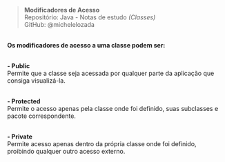 > **Modificadores de Acesso**     
> Repositório: Java - Notas de estudo *(Classes)*  
> GitHub: @michelelozada
&nbsp;
     
&nbsp;  
**Os modificadores de acesso a uma classe podem ser:**  
&nbsp;     

**- Public**       
 Permite que a classe seja acessada por qualquer parte da aplicação que consiga visualizá-la.  
&nbsp;     

**- Protected**       
Permite o acesso apenas pela classe onde foi definido, suas subclasses e pacote correspondente.  
&nbsp;     

**- Private**       
Permite acesso apenas dentro da própria classe onde foi definido, proibindo qualquer outro acesso externo.